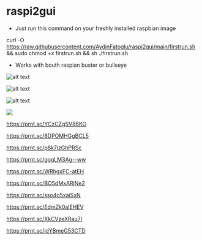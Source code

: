 # raspi2gui

- Just run this command on your freshly installed raspbian image  


curl -O https://raw.githubusercontent.com/AydinFatoglu/raspi2gui/main/firstrun.sh && sudo chmod +x firstrun.sh && sh ./firstrun.sh

- Works with bouth raspian buster or bullseye 

![alt text](https://img001.prntscr.com/file/img001/KLTnyULnTSejWh1T4pb9dw.png)

![alt text](https://img001.prntscr.com/file/img001/HUMYEGSPRV2bKYqAOEQUXQ.png)

![alt text](https://img001.prntscr.com/file/img001/pZl1kDNJSgGUR-VAx4BpgA.png)

![](https://img001.prntscr.com/file/img001/LvzXbgWSQbyB4BLZNMx24A.png)

https://prnt.sc/YCzCZgSV86KO

https://prnt.sc/8DPOMHGgBCL5

https://prnt.sc/p8k7izGhPRSc

https://prnt.sc/goqLM3Ag--ww

https://prnt.sc/WRhgxFC-atEH

https://prnt.sc/BO5dMxARjNe2

https://prnt.sc/sso4o5xaiSxN

https://prnt.sc/EdmZk0alEHEV

https://prnt.sc/XkCVzeXRau7I

https://prnt.sc/idYBmeG53CTD














